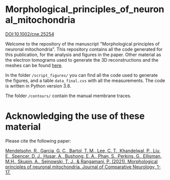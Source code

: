 # Morphological_principles_of_neuronal_mitochondria
[DOI:10.1002/cne.25254](https://doi.org/10.1002/cne.25254)

Welcome to the repository of the manuscript "Morphological principles of neuronal mitochondria". This repository contains all the code generated 
for this publication, for the analysis and figures in the paper. Other material as the electron tomograms used to generate the 3D reconstructions and the meshes can be found [here](https://cnl.salk.edu/~ggarcia/files/MPNM_JCN_21/). 

In the folder `/script_figures/` you can find all the code used to generate the figures, and a table `data_final.cvs` with all the measurements. The code is written in Python version 3.8. 

The folder `/contours/` contain the manual membrane traces. 

# Acknowledging the use of these material

Please cite the following paper:

[Mendelsohn, R., Garcia, G. C., Bartol, T. M., Lee, C. T., Khandelwal, P., Liu, E., Spencer, D. J., Husar, A., Bushong, E. A., Phan, S., Perkins, G., Ellisman, M.H., Skupin, A., Sejnowski, T. J., & Rangamani, P. (2021). Morphological principles of neuronal mitochondria. Journal of Comparative Neurology, 1- 17.](https://doi.org/10.1002/cne.25254)

